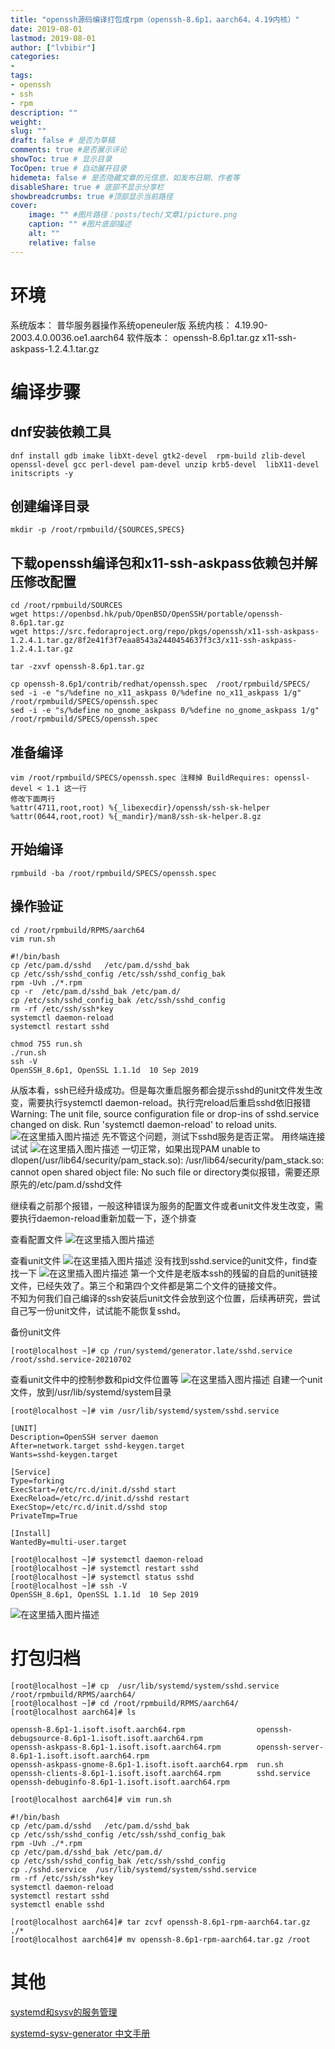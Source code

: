 ```yaml
---
title: "openssh源码编译打包成rpm（openssh-8.6p1，aarch64，4.19内核）" 
date: 2019-08-01
lastmod: 2019-08-01
author: ["lvbibir"] 
categories: 
- 
tags: 
- openssh
- ssh
- rpm
description: "" 
weight: 
slug: ""
draft: false # 是否为草稿
comments: true #是否展示评论
showToc: true # 显示目录
TocOpen: true # 自动展开目录
hidemeta: false # 是否隐藏文章的元信息，如发布日期、作者等
disableShare: true # 底部不显示分享栏
showbreadcrumbs: true #顶部显示当前路径
cover:
    image: "" #图片路径：posts/tech/文章1/picture.png
    caption: "" #图片底部描述
    alt: ""
    relative: false
---
```


# 环境
系统版本：
普华服务器操作系统openeuler版
系统内核：
4.19.90-2003.4.0.0036.oe1.aarch64
软件版本：
openssh-8.6p1.tar.gz
x11-ssh-askpass-1.2.4.1.tar.gz
# 编译步骤
## dnf安装依赖工具

```
dnf install gdb imake libXt-devel gtk2-devel  rpm-build zlib-devel openssl-devel gcc perl-devel pam-devel unzip krb5-devel  libX11-devel  initscripts -y
```

## 创建编译目录

```
mkdir -p /root/rpmbuild/{SOURCES,SPECS}
```

## 下载openssh编译包和x11-ssh-askpass依赖包并解压修改配置

```
cd /root/rpmbuild/SOURCES
wget https://openbsd.hk/pub/OpenBSD/OpenSSH/portable/openssh-8.6p1.tar.gz
wget https://src.fedoraproject.org/repo/pkgs/openssh/x11-ssh-askpass-1.2.4.1.tar.gz/8f2e41f3f7eaa8543a2440454637f3c3/x11-ssh-askpass-1.2.4.1.tar.gz

tar -zxvf openssh-8.6p1.tar.gz  

cp openssh-8.6p1/contrib/redhat/openssh.spec  /root/rpmbuild/SPECS/
sed -i -e "s/%define no_x11_askpass 0/%define no_x11_askpass 1/g" /root/rpmbuild/SPECS/openssh.spec
sed -i -e "s/%define no_gnome_askpass 0/%define no_gnome_askpass 1/g" /root/rpmbuild/SPECS/openssh.spec
```

## 准备编译

```
vim /root/rpmbuild/SPECS/openssh.spec 注释掉 BuildRequires: openssl-devel < 1.1 这一行
修改下面两行 
%attr(4711,root,root) %{_libexecdir}/openssh/ssh-sk-helper
%attr(0644,root,root) %{_mandir}/man8/ssh-sk-helper.8.gz
```

## 开始编译

```
rpmbuild -ba /root/rpmbuild/SPECS/openssh.spec 
```

## 操作验证

```
cd /root/rpmbuild/RPMS/aarch64
vim run.sh 
```
```
#!/bin/bash
cp /etc/pam.d/sshd   /etc/pam.d/sshd_bak
cp /etc/ssh/sshd_config /etc/ssh/sshd_config_bak
rpm -Uvh ./*.rpm
cp -r  /etc/pam.d/sshd_bak /etc/pam.d/
cp /etc/ssh/sshd_config_bak /etc/ssh/sshd_config
rm -rf /etc/ssh/ssh*key
systemctl daemon-reload
systemctl restart sshd
```
```
chmod 755 run.sh
./run.sh
ssh -V 
OpenSSH_8.6p1, OpenSSL 1.1.1d  10 Sep 2019
```
从版本看，ssh已经升级成功。但是每次重启服务都会提示sshd的unit文件发生改变，需要执行systemctl daemon-reload。执行完reload后重启sshd依旧报错Warning: The unit file, source configuration file or drop-ins of sshd.service changed on disk. Run 'systemctl daemon-reload' to reload units.
![在这里插入图片描述](https://image.lvbibir.cn/blog/20210701164624435.png)
先不管这个问题，测试下sshd服务是否正常。
用终端连接试试
![在这里插入图片描述](https://image.lvbibir.cn/blog/20210701165555515.png)
一切正常，如果出现PAM unable to dlopen(/usr/lib64/security/pam_stack.so): /usr/lib64/security/pam_stack.so: cannot open shared object file: No such file or directory类似报错，需要还原原先的/etc/pam.d/sshd文件

继续看之前那个报错，一般这种错误为服务的配置文件或者unit文件发生改变，需要执行daemon-reload重新加载一下，逐个排查

查看配置文件
![在这里插入图片描述](https://image.lvbibir.cn/blog/20210701170122697.png)

查看unit文件
![在这里插入图片描述](https://image.lvbibir.cn/blog/2021070117022510.png)
没有找到sshd.service的unit文件，find查找一下
![在这里插入图片描述](https://image.lvbibir.cn/blog/20210701170414796.png)
第一个文件是老版本ssh的残留的自启的unit链接文件，已经失效了。第三个和第四个文件都是第二个文件的链接文件。	
不知为何我们自己编译的ssh安装后unit文件会放到这个位置，后续再研究，尝试自己写一份unit文件，试试能不能恢复sshd。

备份unit文件

```
[root@localhost ~]# cp /run/systemd/generator.late/sshd.service /root/sshd.service-20210702
```
查看unit文件中的控制参数和pid文件位置等
![在这里插入图片描述](https://image.lvbibir.cn/blog/20210702092434815.png)
自建一个unit文件，放到/usr/lib/systemd/system目录

```
[root@localhost ~]# vim /usr/lib/systemd/system/sshd.service

[UNIT]
Description=OpenSSH server daemon
After=network.target sshd-keygen.target
Wants=sshd-keygen.target

[Service]
Type=forking
ExecStart=/etc/rc.d/init.d/sshd start
ExecReload=/etc/rc.d/init.d/sshd restart
ExecStop=/etc/rc.d/init.d/sshd stop
PrivateTmp=True

[Install]
WantedBy=multi-user.target

[root@localhost ~]# systemctl daemon-reload
[root@localhost ~]# systemctl restart sshd
[root@localhost ~]# systemctl status sshd
[root@localhost ~]# ssh -V
OpenSSH_8.6p1, OpenSSL 1.1.1d  10 Sep 2019
```
![在这里插入图片描述](https://image.lvbibir.cn/blog/20210702094722872.png)
# 打包归档

```
[root@localhost ~]# cp  /usr/lib/systemd/system/sshd.service  /root/rpmbuild/RPMS/aarch64/
[root@localhost ~]# cd /root/rpmbuild/RPMS/aarch64/
[root@localhost aarch64]# ls

openssh-8.6p1-1.isoft.isoft.aarch64.rpm                openssh-debugsource-8.6p1-1.isoft.isoft.aarch64.rpm
openssh-askpass-8.6p1-1.isoft.isoft.aarch64.rpm        openssh-server-8.6p1-1.isoft.isoft.aarch64.rpm
openssh-askpass-gnome-8.6p1-1.isoft.isoft.aarch64.rpm  run.sh
openssh-clients-8.6p1-1.isoft.isoft.aarch64.rpm        sshd.service
openssh-debuginfo-8.6p1-1.isoft.isoft.aarch64.rpm

[root@localhost aarch64]# vim run.sh

#!/bin/bash
cp /etc/pam.d/sshd   /etc/pam.d/sshd_bak
cp /etc/ssh/sshd_config /etc/ssh/sshd_config_bak
rpm -Uvh ./*.rpm
cp /etc/pam.d/sshd_bak /etc/pam.d/
cp /etc/ssh/sshd_config_bak /etc/ssh/sshd_config
cp ./sshd.service  /usr/lib/systemd/system/sshd.service
rm -rf /etc/ssh/ssh*key
systemctl daemon-reload
systemctl restart sshd
systemctl enable sshd

[root@localhost aarch64]# tar zcvf openssh-8.6p1-rpm-aarch64.tar.gz ./*
[root@localhost aarch64]# mv openssh-8.6p1-rpm-aarch64.tar.gz /root
```

# 其他
[systemd和sysv的服务管理](https://blog.csdn.net/weixin_30412577/article/details/97964940?utm_medium=distribute.pc_relevant.none-task-blog-2~default~BlogCommendFromMachineLearnPai2~default-1.control&depth_1-utm_source=distribute.pc_relevant.none-task-blog-2~default~BlogCommendFromMachineLearnPai2~default-1.control)

[systemd-sysv-generator 中文手册](https://www.wenjiangs.com/doc/systemd-systemd-sysv-generator)